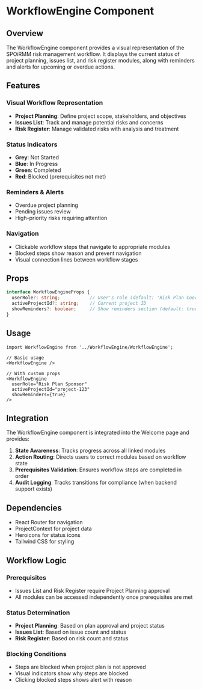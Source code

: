 # WorkflowEngine Component

## Overview
The WorkflowEngine component provides a visual representation of the SPOiRMM risk management workflow. It displays the current status of project planning, issues list, and risk register modules, along with reminders and alerts for upcoming or overdue actions.

## Features

### Visual Workflow Representation
- **Project Planning**: Define project scope, stakeholders, and objectives
- **Issues List**: Track and manage potential risks and concerns  
- **Risk Register**: Manage validated risks with analysis and treatment

### Status Indicators
- **Grey**: Not Started
- **Blue**: In Progress  
- **Green**: Completed
- **Red**: Blocked (prerequisites not met)

### Reminders & Alerts
- Overdue project planning
- Pending issues review
- High-priority risks requiring attention

### Navigation
- Clickable workflow steps that navigate to appropriate modules
- Blocked steps show reason and prevent navigation
- Visual connection lines between workflow stages

## Props

```typescript
interface WorkflowEngineProps {
  userRole?: string;           // User's role (default: 'Risk Plan Coordinator')
  activeProjectId?: string;    // Current project ID
  showReminders?: boolean;     // Show reminders section (default: true)
}
```

## Usage

```tsx
import WorkflowEngine from '../WorkflowEngine/WorkflowEngine';

// Basic usage
<WorkflowEngine />

// With custom props
<WorkflowEngine 
  userRole="Risk Plan Sponsor"
  activeProjectId="project-123"
  showReminders={true}
/>
```

## Integration

The WorkflowEngine component is integrated into the Welcome page and provides:

1. **State Awareness**: Tracks progress across all linked modules
2. **Action Routing**: Directs users to correct modules based on workflow state
3. **Prerequisites Validation**: Ensures workflow steps are completed in order
4. **Audit Logging**: Tracks transitions for compliance (when backend support exists)

## Dependencies

- React Router for navigation
- ProjectContext for project data
- Heroicons for status icons
- Tailwind CSS for styling

## Workflow Logic

### Prerequisites
- Issues List and Risk Register require Project Planning approval
- All modules can be accessed independently once prerequisites are met

### Status Determination
- **Project Planning**: Based on plan approval and project status
- **Issues List**: Based on issue count and status
- **Risk Register**: Based on risk count and status

### Blocking Conditions
- Steps are blocked when project plan is not approved
- Visual indicators show why steps are blocked
- Clicking blocked steps shows alert with reason 